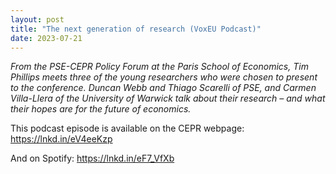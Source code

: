 ```yaml
---
layout: post
title: "The next generation of research (VoxEU Podcast)"
date: 2023-07-21
---
```


*From the PSE-CEPR Policy Forum at the Paris School of Economics, Tim Phillips meets three of the young researchers who were chosen to present to the conference. Duncan Webb and Thiago Scarelli of PSE, and Carmen Villa-Llera of the University of Warwick talk about their research – and what their hopes are for the future of economics.*

This podcast episode is available on the CEPR webpage: https://lnkd.in/eV4eeKzp

And on Spotify: https://lnkd.in/eF7_VfXb
